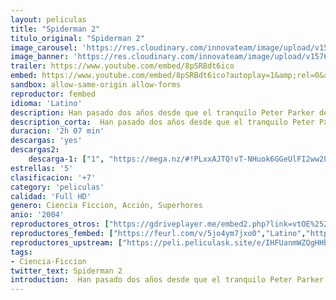 ```yaml
---
layout: peliculas
title: "Spiderman 2"
titulo_original: "Spiderman 2"
image_carousel: 'https://res.cloudinary.com/innovateam/image/upload/v1576373329/spiderman2-min_verwps.jpg'
image_banner: 'https://res.cloudinary.com/innovateam/image/upload/v1576373332/rexfeatures-1602216a-min_tdoap4.jpg'
trailer: https://www.youtube.com/embed/8pSRBdt6ico
embed: https://www.youtube.com/embed/8pSRBdt6ico?autoplay=1&amp;rel=0&amp;hd=1&border=0&wmode=opaque&enablejsapi=1&modestbranding=1&controls=1&showinfo=0
sandbox: allow-same-origin allow-forms
reproductor: fembed
idioma: 'Latino'
description: Han pasado dos años desde que el tranquilo Peter Parker dejó a Mary Jane Watson, su gran amor, y decidió seguir asumir sus responsabilidades como Spider-Man. Peter debe afrontar nuevos desafíos mientras lucha contra el don y la maldición de sus poderes equilibrando sus dos identidades, el escurridizo superhéroe Spider-Man y el estudiante universitario. Las relaciones con las personas que más aprecia están ahora en peligro de ser descubiertas con la aparición del poderoso villano de múltiples tentáculos Doctor Octopus, "Doc Ock". Su atracción por M.J. se hace más fuerte mientras lucha contra el impulso de abandonar su vida secreta y declarar su amor. Mientras tanto, M.J. ha seguido con su vida. Se ha embarcado en su carrera de actriz y tiene un nuevo hombre en su vida. La relación de Peter con su mejor amigo Harry Osborn se ha alejado por la creciente venganza de Harry contra Spider-Man, al que considera responsable de la muerte de su padre.
description_corta:  Han pasado dos años desde que el tranquilo Peter Parker dejó a Mary Jane Watson, su gran amor, y decidió seguir asumir sus responsabilidades como Spider-Man. Peter debe afrontar nuevos desafíos mientras lucha contra el don y la...
duracion: '2h 07 min'
descargas: 'yes'
descargas2:
    descarga-1: ["1", "https://mega.nz/#!PLxxAJTQ!vT-NHuok6GGeUlFI2ww28QGWM8Kg81E_-ChYmBk9sJI", "https://www.google.com/s2/favicons?domain=mega.nz","Mega","https://res.cloudinary.com/imbriitneysam/image/upload/v1541473684/mexico.png", "Latino", "Full HD"]
estrellas: '5'
clasificacion: '+7'
category: 'peliculas'
calidad: 'Full HD'
genero: Ciencia Ficcion, Acción, Superhores
anio: '2004'
reproductores_otros: ["https://gdriveplayer.me/embed2.php?link=vtOE%252Fl9XcXvArmIf8ZLt9QW1YD4peSt3HSKHpHQheGBpEb04pdqoEFwTzofRUPdUO2W2KCMQ9mtiuGJMVV0gXYAzTY0%252FCPipkMm2Hgp2sSMjZVQuwN2IFqpBJpuyNVffeNBDHXaBL9r0DxYAxfN4cMDRSSbNm4B8pnbtL3BiJd6xu1tfTE5smmTBdNAyfqubVZFj4JF1mPggLB5j%252Fh2w92F838kkO5FISsI5uxmnapU7hDNCp2PGezE3yGccaA9PI%253D","Latino"]
reproductores_fembed: ["https://feurl.com/v/5jo4ym7jxo0","Latino","https://feurl.com/v/059lpwn0nv6","Latino"]
reproductores_upstream: ["https://peli.peliculask.site/e/IHFUanmWZQgHHbV/","Latino"]
tags:
- Ciencia-Ficcion
twitter_text: Spiderman 2
introduction:  Han pasado dos años desde que el tranquilo Peter Parker dejó a Mary Jane Watson, su gran amor, y decidió seguir asumir sus responsabilidades como Spider-Man. Peter debe afrontar nuevos desafíos mientras lucha contra el don y la
---
```



 







